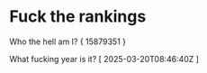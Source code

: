 # Fuck the rankings

Who the hell am I?
{ 15879351 }

What fucking year is it?
[ 2025-03-20T08:46:40Z ]
